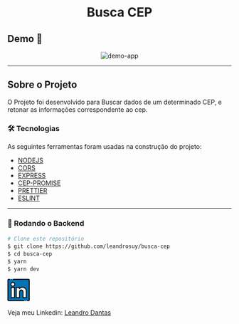 <h1 style="text-align: center; font-weight: bold;">Busca CEP</h1>

## Demo 📸

<div align="center" >
  <img src="./github/preview.gif" alt="demo-app" height="425">
</div>

---

## Sobre o Projeto

O Projeto foi desenvolvido para Buscar dados de um determinado CEP, e retonar as informações correspondente ao cep.

### 🛠 Tecnologias

As seguintes ferramentas foram usadas na construção do projeto:

- [NODEJS](https://nodejs.org/en/)
- [CORS](https://www.npmjs.com/package/cors)
- [EXPRESS](https://expressjs.com/pt-br/)
- [CEP-PROMISE](https://www.npmjs.com/package/cep-promise)
- [PRETTIER](https://prettier.io/)
- [ESLINT](https://eslint.org/)

---

### 🎲 Rodando o Backend

```bash
# Clone este repositório
$ git clone https://github.com/leandrosuy/busca-cep
$ cd busca-cep
$ yarn
$ yarn dev
```

<a href="https://raw.githubusercontent.com/ARTHURPC03/Proffy-FullStack/master/github/linkedin.png">
<img src="https://raw.githubusercontent.com/ARTHURPC03/Proffy-FullStack/master/github/linkedin.png" alt="linkedin" height="50"></a>
<br />

Veja meu Linkedin: [Leandro Dantas](https://www.linkedin.com/in/leandro-dantas-1959b711b/)
